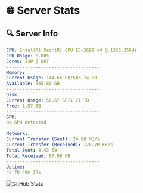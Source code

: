 # 🌐 Server Stats
## 🔍 Server Info
```yaml
CPU: Intel(R) Xeon(R) CPU E5-2699 v4 @ 1325.35GHz
CPU Usage: 0.80%
Cores: 44P | 88T
-----------------------------------
Memory:
Current Usage: 144.65 GB/503.74 GB
Available: 355.80 GB
-----------------------------------
Disk:
Current Usage: 56.67 GB/1.71 TB
Free: 1.57 TB
-----------------------------------
GPU:
No GPU detected
-----------------------------------
Network:
Current Transfer (Sent): 24.08 MB/s
Current Transfer (Received): 120.70 KB/s
Total Sent: 8.43 TB
Total Received: 87.98 GB
-----------------------------------
Uptime:
4d 7h 40m 34s
```
![GitHub Stats](https://img.shields.io/badge/Updated-2025-03-12_05:03:23-blue)